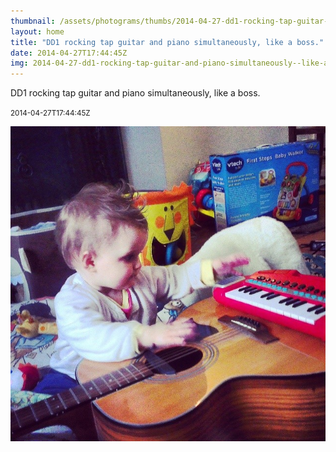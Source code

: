 ```yaml
---
thumbnail: /assets/photograms/thumbs/2014-04-27-dd1-rocking-tap-guitar-and-piano-simultaneously--like-a-boss-.jpg
layout: home
title: "DD1 rocking tap guitar and piano simultaneously, like a boss."
date: 2014-04-27T17:44:45Z
img: 2014-04-27-dd1-rocking-tap-guitar-and-piano-simultaneously--like-a-boss-.jpg
---
```


DD1 rocking tap guitar and piano simultaneously, like a boss.

<small>2014-04-27T17:44:45Z</small>

![DD1 rocking tap guitar and piano simultaneously, like a boss.](/assets/photograms/original/2014-04-27-dd1-rocking-tap-guitar-and-piano-simultaneously--like-a-boss-.jpg)
